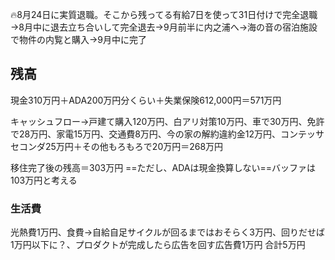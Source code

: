 🔥8月24日に実質退職。そこから残ってる有給7日を使って31日付けで完全退職→8月中に退去立ち合いして完全退去→9月前半に内之浦へ→海の音の宿泊施設で物件の内覧と購入→9月中に完了

## **残高**
現金310万円＋ADA200万円分くらい＋失業保険612,000円＝571万円

キャッシュフロー→戸建て購入120万円、白アリ対策10万円、車で30万円、免許で28万円、家電15万円、交通費8万円、今の家の解約違約金12万円、コンテッサセコンダ25万円＋その他もろもろで20万円＝268万円

移住完了後の残高＝303万円
==ただし、ADAは現金換算しない==バッファは103万円と考える

### 生活費

光熱費1万円、食費→自給自足サイクルが回るまではおそらく3万円、回りだせば1万円以下に？、プロダクトが完成したら広告を回す広告費1万円
合計5万円

